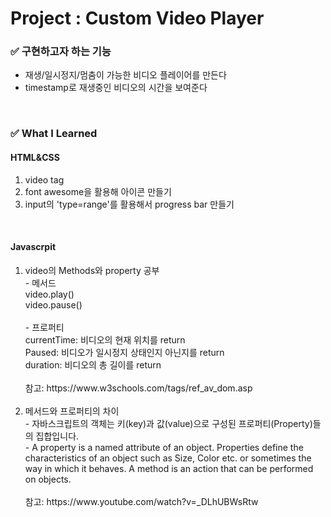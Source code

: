 <h1>Project : Custom Video Player</h1>

<h3>✅  구현하고자 하는 기능</h3>
    <ul>
        <li>재생/일시정지/멈춤이 가능한 비디오 플레이어를 만든다</li>
        <li>timestamp로 재생중인 비디오의 시간을 보여준다</li>
    </ul>
<br>
<h3>✅  What I Learned</h3>
<h4>HTML&CSS</h4>
<ol>
    <li>video tag </li>
    <li>font awesome을 활용해 아이콘 만들기</li>
    <li>input의 'type=range'를 활용해서 progress bar 만들기 </li>
</ol>
<br>
<h4>Javascrpit</h4>

<ol>
    <li>video의 Methods와 property 공부</li>
        - 메서드<br>
            video.play()<br>
            video.pause()<br><br>
        - 프로퍼티<br>
            currentTime: 비디오의 현재 위치를 return<br>
            Paused: 비디오가 일시정지 상태인지 아닌지를 return<br>
            duration: 비디오의 총 길이를 return<br>
<br>
참고: https://www.w3schools.com/tags/ref_av_dom.asp
<br>
<br>
<li>메서드와 프로퍼티의 차이</li>
- 자바스크립트의 객체는 키(key)과 값(value)으로 구성된 프로퍼티(Property)들의 집합입니다. <br>
- A property is a named attribute of an object. Properties define the characteristics of an object such as Size, Color etc. or sometimes the way in which it behaves. A method is an action that can be performed on objects.<br>
<br>
참고: https://www.youtube.com/watch?v=_DLhUBWsRtw
